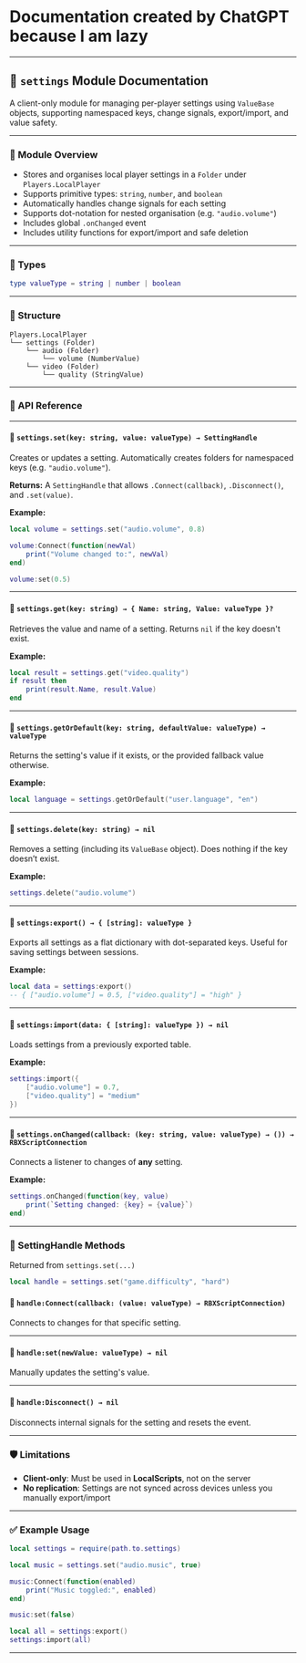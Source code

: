 # Documentation created by ChatGPT because I am lazy

---

## 📘 `settings` Module Documentation

A client-only module for managing per-player settings using `ValueBase` objects, supporting namespaced keys, change signals, export/import, and value safety.

---

### 🔧 Module Overview

* Stores and organises local player settings in a `Folder` under `Players.LocalPlayer`
* Supports primitive types: `string`, `number`, and `boolean`
* Automatically handles change signals for each setting
* Supports dot-notation for nested organisation (e.g. `"audio.volume"`)
* Includes global `.onChanged` event
* Includes utility functions for export/import and safe deletion

---

### 🧩 Types

```lua
type valueType = string | number | boolean
```

---

### 📂 Structure

```
Players.LocalPlayer
└── settings (Folder)
    └── audio (Folder)
        └── volume (NumberValue)
    └── video (Folder)
        └── quality (StringValue)
```

---

### 📘 API Reference

---

#### 🔹 `settings.set(key: string, value: valueType) → SettingHandle`

Creates or updates a setting. Automatically creates folders for namespaced keys (e.g. `"audio.volume"`).

**Returns:**
A `SettingHandle` that allows `.Connect(callback)`, `.Disconnect()`, and `.set(value)`.

**Example:**

```lua
local volume = settings.set("audio.volume", 0.8)

volume:Connect(function(newVal)
	print("Volume changed to:", newVal)
end)

volume:set(0.5)
```

---

#### 🔹 `settings.get(key: string) → { Name: string, Value: valueType }?`

Retrieves the value and name of a setting. Returns `nil` if the key doesn't exist.

**Example:**

```lua
local result = settings.get("video.quality")
if result then
	print(result.Name, result.Value)
end
```

---

#### 🔹 `settings.getOrDefault(key: string, defaultValue: valueType) → valueType`

Returns the setting's value if it exists, or the provided fallback value otherwise.

**Example:**

```lua
local language = settings.getOrDefault("user.language", "en")
```

---

#### 🔹 `settings.delete(key: string) → nil`

Removes a setting (including its `ValueBase` object). Does nothing if the key doesn’t exist.

**Example:**

```lua
settings.delete("audio.volume")
```

---

#### 🔹 `settings:export() → { [string]: valueType }`

Exports all settings as a flat dictionary with dot-separated keys. Useful for saving settings between sessions.

**Example:**

```lua
local data = settings:export()
-- { ["audio.volume"] = 0.5, ["video.quality"] = "high" }
```

---

#### 🔹 `settings:import(data: { [string]: valueType }) → nil`

Loads settings from a previously exported table.

**Example:**

```lua
settings:import({
	["audio.volume"] = 0.7,
	["video.quality"] = "medium"
})
```

---

#### 🔹 `settings.onChanged(callback: (key: string, value: valueType) → ()) → RBXScriptConnection`

Connects a listener to changes of **any** setting.

**Example:**

```lua
settings.onChanged(function(key, value)
	print(`Setting changed: {key} = {value}`)
end)
```

---

### 🧪 SettingHandle Methods

Returned from `settings.set(...)`

```lua
local handle = settings.set("game.difficulty", "hard")
```

#### 🔸 `handle:Connect(callback: (value: valueType) → RBXScriptConnection)`

Connects to changes for that specific setting.

---

#### 🔸 `handle:set(newValue: valueType) → nil`

Manually updates the setting's value.

---

#### 🔸 `handle:Disconnect() → nil`

Disconnects internal signals for the setting and resets the event.

---

### 🛡️ Limitations

* **Client-only**: Must be used in **LocalScripts**, not on the server
* **No replication**: Settings are not synced across devices unless you manually export/import

---

### ✅ Example Usage

```lua
local settings = require(path.to.settings)

local music = settings.set("audio.music", true)

music:Connect(function(enabled)
	print("Music toggled:", enabled)
end)

music:set(false)

local all = settings:export()
settings:import(all)
```

---
